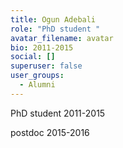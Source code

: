 ```yaml
---
title: Ogun Adebali
role: "PhD student "
avatar_filename: avatar
bio: 2011-2015
social: []
superuser: false
user_groups:
  - Alumni
---
```

<!--StartFragment-->

PhD student 2011-2015

postdoc 2015-2016

<!--EndFragment-->